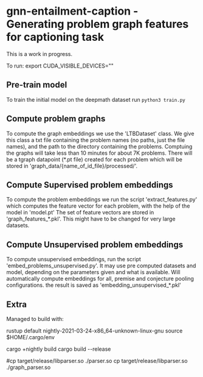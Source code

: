 # gnn-entailment-caption - Generating problem graph features for captioning task

This is a work in progress.

To run: 
export CUDA_VISIBLE_DEVICES=""

## Pre-train model
To train the initial model on the deepmath dataset run `python3 train.py`


## Compute problem graphs
To compute the graph embeddings we use the 'LTBDataset' class.
We give this class a txt file containing the problem names (no paths, just the file names), and the path to the directory containing the problems.
Comptuing the graphs will take less than 10 minutes for about 7K problems.
There will be a tgraph datapoint (*.pt file) created for each problem which will be stored in 'graph_data/{name_of_id_file}/processed/'.


## Compute Supervised problem embeddings

To compute the problem embeddings we run the script 'extract_features.py' which computes the feature vector for each problem, with the help of the model in 'model.pt'
The set of feature vectors are stored in 'graph_features_*.pkl'. This might have to be changed for very large datasets.



## Compute Unsupervised problem embeddings

To compute unsupervised embeddings, run the script 'embed_problems_unsupervised.py'.
It may use pre computed datasets and model, depending on the parameters given and what is available.
Will automatically compute embeddings for all, premise and conjecture pooling configurations.
the result is saved as 'embedding_unsupervised_*.pkl'



## Extra

Managed to build with:

 rustup default nightly-2021-03-24-x86_64-unknown-linux-gnu
source $HOME/.cargo/env

cargo  +nightly build 
cargo  build --release


#cp target/release/libparser.so ./parser.so
cp target/release/libparser.so ./graph_parser.so
 
